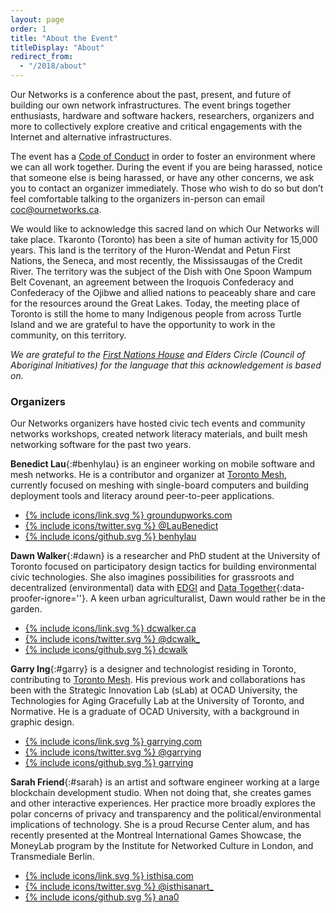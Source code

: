 ```yaml
---
layout: page
order: 1
title: "About the Event"
titleDisplay: "About"
redirect_from:
  - "/2018/about"
---
```


Our Networks is a conference about the past, present, and future of building our own network infrastructures. The event brings together enthusiasts, hardware and software hackers, researchers, organizers and more to collectively explore creative and critical engagements with the Internet and alternative infrastructures.

The event has a <a href="/code-of-conduct/">Code of Conduct</a> in order to foster an environment where we can all work together. During the event if you are being harassed, notice that someone else is being harassed, or have any other concerns, we ask you to contact an organizer immediately. Those who wish to do so but don’t feel comfortable talking to the organizers in-person can email [coc@ournetworks.ca](mailto:coc@ournetworks.ca).

We would like to acknowledge this sacred land on which Our Networks will take place. Tkaronto (Toronto) has been a site of human activity for 15,000 years. This land is the territory of the Huron-Wendat and Petun First Nations, the Seneca, and most recently, the Mississaugas of the Credit River. The territory was the subject of the Dish with One Spoon Wampum Belt Covenant, an agreement between the Iroquois Confederacy and Confederacy of the Ojibwe and allied nations to peaceably share and care for the resources around the Great Lakes. Today, the meeting place of Toronto is still the home to many Indigenous people from across Turtle Island and we are grateful to have the opportunity to work in the community, on this territory.

_We are grateful to the [First Nations House](https://www.studentlife.utoronto.ca/fnh) and Elders Circle (Council of Aboriginal Initiatives) for the language that this acknowledgement is based on._

###  Organizers

Our Networks organizers have hosted civic tech events and community networks workshops, created network literacy materials, and built mesh networking software for the past two years.

**Benedict Lau**{:#benhylau} is an engineer working on mobile software and mesh networks. He is a contributor and organizer at [Toronto Mesh](https://tomesh.net/), currently focused on meshing with single-board computers and building deployment tools and literacy around peer-to-peer applications.

<ul class="bio-sm-list">
 <li class="bio-sm-list-item"><a href="http://www.groundupworks.com/" target="_blank" rel="noopener" data-proofer-ignore>{% include icons/link.svg %}&nbsp;groundupworks.com </a></li>
 <li class="bio-sm-list-item"><a href="https://twitter.com/LauBenedict" target="_blank" rel="noopener">{% include icons/twitter.svg %}&nbsp;@LauBenedict</a></li>
 <li class="bio-sm-list-item"><a href="https://github.com/benhylau" target="_blank" rel="noopener">{% include icons/github.svg %}&nbsp;benhylau</a></li>
</ul>

**Dawn Walker**{:#dawn} is a researcher and PhD student at the University of Toronto focused on participatory design tactics for building environmental civic technologies. She also imagines possibilities for grassroots and decentralized (environmental) data with [EDGI](https://envirodatagov.org/) and [Data Together](https://datatogether.org/){:data-proofer-ignore=''}. A keen urban agriculturalist, Dawn would rather be in the garden.

<ul class="bio-sm-list">
  <li class="bio-sm-list-item"><a href="http://dcwalker.ca" target="_blank" rel="noopener">{% include icons/link.svg %}&nbsp;dcwalker.ca</a></li>
  <li class="bio-sm-list-item"><a href="https://twitter.com/dcwalk_" target="_blank" rel="noopener">{% include icons/twitter.svg %}&nbsp;@dcwalk_</a></li>
  <li class="bio-sm-list-item"><a href="https://github.com/dcwalk" target="_blank" rel="noopener">{% include icons/github.svg %}&nbsp;dcwalk</a></li>
</ul>

**Garry Ing**{:#garry} is a designer and technologist residing in Toronto, contributing to [Toronto Mesh](https://tomesh.net/). His previous work and collaborations has been with the Strategic Innovation Lab (sLab) at OCAD University, the Technologies for Aging Gracefully Lab at the University of Toronto, and Normative. He is a graduate of OCAD University, with a background in graphic design.

<ul class="bio-sm-list">
  <li class="bio-sm-list-item"><a href="https://garrying.com/" target="_blank" rel="noopener" data-proofer-ignore>{% include icons/link.svg %}&nbsp;garrying.com</a></li>
  <li class="bio-sm-list-item"><a href="https://twitter.com/garrying" target="_blank" rel="noopener">{% include icons/twitter.svg %}&nbsp;@garrying</a></li>
  <li class="bio-sm-list-item"><a href="https://github.com/garrying" target="_blank" rel="noopener">{% include icons/github.svg %}&nbsp;garrying</a></li>
</ul>

**Sarah Friend**{:#sarah} is an artist and software engineer working at a large blockchain development studio. When not doing that, she creates games and other interactive experiences. Her practice more broadly explores the polar concerns of privacy and transparency and the political/environmental implications of technology. She is a proud Recurse Center alum, and has recently presented at the Montreal International Games Showcase, the MoneyLab program by the Institute for Networked Culture in London, and Transmediale Berlin.

<ul class="bio-sm-list">
  <li class="bio-sm-list-item"><a href="https://isthisa.com/" target="_blank" rel="noopener">{% include icons/link.svg %}&nbsp;isthisa.com</a></li>
  <li class="bio-sm-list-item"><a href="https://twitter.com/isthisanart_" target="_blank" rel="noopener">{% include icons/twitter.svg %}&nbsp;@isthisanart_</a></li>
  <li class="bio-sm-list-item"><a href="https://github.com/ana0" target="_blank" rel="noopener">{% include icons/github.svg %}&nbsp;ana0</a></li>
</ul>
